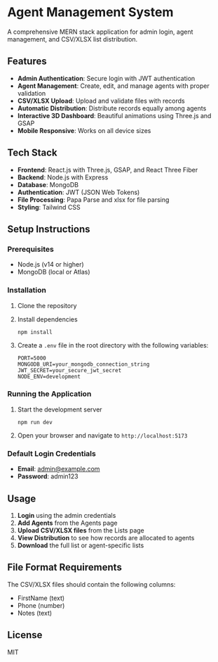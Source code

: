 # Agent Management System

A comprehensive MERN stack application for admin login, agent management, and CSV/XLSX list distribution.

## Features

- **Admin Authentication**: Secure login with JWT authentication
- **Agent Management**: Create, edit, and manage agents with proper validation
- **CSV/XLSX Upload**: Upload and validate files with records
- **Automatic Distribution**: Distribute records equally among agents
- **Interactive 3D Dashboard**: Beautiful animations using Three.js and GSAP
- **Mobile Responsive**: Works on all device sizes

## Tech Stack

- **Frontend**: React.js with Three.js, GSAP, and React Three Fiber
- **Backend**: Node.js with Express
- **Database**: MongoDB
- **Authentication**: JWT (JSON Web Tokens)
- **File Processing**: Papa Parse and xlsx for file parsing
- **Styling**: Tailwind CSS

## Setup Instructions

### Prerequisites

- Node.js (v14 or higher)
- MongoDB (local or Atlas)

### Installation

1. Clone the repository

2. Install dependencies
   ```
   npm install
   ```

3. Create a `.env` file in the root directory with the following variables:
   ```
   PORT=5000
   MONGODB_URI=your_mongodb_connection_string
   JWT_SECRET=your_secure_jwt_secret
   NODE_ENV=development
   ```

### Running the Application

1. Start the development server
   ```
   npm run dev
   ```

2. Open your browser and navigate to `http://localhost:5173`

### Default Login Credentials

- **Email**: admin@example.com
- **Password**: admin123

## Usage

1. **Login** using the admin credentials
2. **Add Agents** from the Agents page
3. **Upload CSV/XLSX files** from the Lists page
4. **View Distribution** to see how records are allocated to agents
5. **Download** the full list or agent-specific lists

## File Format Requirements

The CSV/XLSX files should contain the following columns:
- FirstName (text)
- Phone (number)
- Notes (text)

## License

MIT